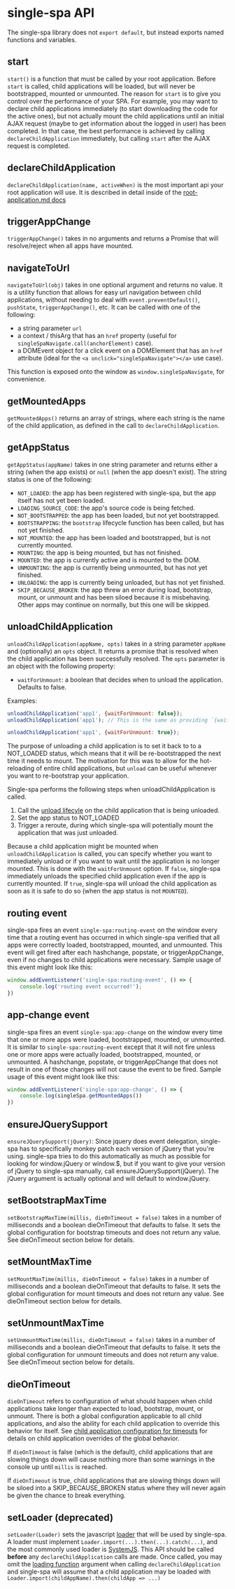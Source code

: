 # single-spa API
The single-spa library does not `export default`, but instead exports named functions and variables.

## start
`start()` is a function that must be called by your root application. Before `start` is called, child
applications will be loaded, but will never be bootstrapped, mounted or unmounted. The reason for `start`
is to give you control over the performance of your SPA. For example, you may want to declare child applications
immediately (to start downloading the code for the active ones), but not actually mount the child applications
until an initial AJAX request (maybe to get information about the logged in user) has been completed. In that case,
the best performance is achieved by calling `declareChildApplication` immediately, but calling `start` after
the AJAX request is completed.

## declareChildApplication
`declareChildApplication(name, activeWhen)` is the most important api your root application will use.
It is described in detail inside of the [root-application.md docs](/docs/root-application.md#declaring-child-applications)

## triggerAppChange
`triggerAppChange()` takes in no arguments and returns a Promise that will resolve/reject when all apps have mounted.

## navigateToUrl
`navigateToUrl(obj)` takes in one optional argument and returns no value. It is a utility function that
allows for easy url navigation between child applications, without needing to deal with `event.preventDefault()`,
`pushState`, `triggerAppChange()`, etc. It can be called with one of the following:

- a string parameter `url`
- a context / thisArg that has an `href` property (useful for `singleSpaNavigate.call(anchorElement)` case).
- a DOMEvent object for a click event on a DOMElement that has an `href` attribute
  (ideal for the `<a onclick="singleSpaNavigate"></a>` use case).

This function is exposed onto the window as `window.singleSpaNavigate`, for convenience.

## getMountedApps
`getMountedApps()` returns an array of strings, where each string is the name of the child application,
as defined in the call to `declareChildApplication`.

## getAppStatus
`getAppStatus(appName)` takes in one string parameter and returns either a string (when the app exists)
or `null` (when the app doesn't exist). The string status is one of the following:

- `NOT_LOADED`: the app has been registered with single-spa, but the app itself has not yet been loaded.
- `LOADING_SOURCE_CODE`: the app's source code is being fetched.
- `NOT_BOOTSTRAPPED`: the app has been loaded, but not yet bootstrapped.
- `BOOTSTRAPPING`: the `bootstrap` lifecycle function has been called, but has not yet finished.
- `NOT_MOUNTED`: the app has been loaded and bootstrapped, but is not currently mounted.
- `MOUNTING`: the app is being mounted, but has not finished.
- `MOUNTED`: the app is currently active and is mounted to the DOM.
- `UNMOUNTING`: the app is currently being unmounted, but has not yet finished.
- `UNLOADING`: the app is currently being unloaded, but has not yet finished.
- `SKIP_BECAUSE_BROKEN`: the app threw an error during load, bootstrap, mount, or unmount and has been
   siloed because it is misbehaving. Other apps may continue on normally, but this one will be skipped.

## unloadChildApplication
`unloadChildApplication(appName, opts)` takes in a string parameter `appName` and (optionally) an `opts` object. It returns
a promise that is resolved when the child application has been successfully resolved. The `opts` parameter is an object with the
following property:
- `waitForUnmount`: a boolean that decides when to unload the application. Defaults to false.

Examples:
```js
unloadChildApplication('app1', {waitForUnmount: false});
unloadChildApplication('app1'); // This is the same as providing `{waitForUnmount: false}`

unloadChildApplication('app1', {waitForUnmount: true});
```

The purpose of unloading a child application is to set it back to to a NOT_LOADED status, which means that
it will be re-bootstrapped the next time it needs to mount. The motivation for this was to allow for
the hot-reloading of entire child applications, but `unload` can be useful whenever you want to re-bootstrap
your application.

Single-spa performs the following steps when unloadChildApplication is called.
1. Call the [unload lifecyle](/docs/child-applications.md#unload) on the child application that is being unloaded.
2. Set the app status to NOT_LOADED
3. Trigger a reroute, during which single-spa will potentially mount the application that was just unloaded.

Because a child application might be mounted when `unloadChildApplication` is called, you can specify whether you want to immediately
unload or if you want to wait until the application is no longer mounted. This is done with the `waitForUnmount` option. If `false`,
single-spa immediately unloads the specified child application even if the app is currently mounted. If `true`, single-spa will unload
the child application as soon as it is safe to do so (when the app status is not `MOUNTED`).

## routing event
single-spa fires an event `single-spa:routing-event` on the window every time that a routing event has occurred in which
single-spa verified that all apps were correctly loaded, bootstrapped, mounted, and unmounted.
This event will get fired after each hashchange, popstate, or triggerAppChange, even if no changes
to child applications were necessary. Sample usage of this event might look like this:
```js
window.addEventListener('single-spa:routing-event', () => {
	console.log('routing event occurred!');
})
```

## app-change event
single-spa fires an event `single-spa:app-change` on the window every time that one or more apps were loaded, bootstrapped,
mounted, or unmounted. It is similar to `single-spa:routing-event` except that it will not fire unless
one or more apps were actually loaded, bootstrapped, mounted, or unmounted. A hashchange, popstate, or triggerAppChange
that does not result in one of those changes will not cause the event to be fired.
Sample usage of this event might look like this:
```js
window.addEventListener('single-spa:app-change', () => {
	console.log(singleSpa.getMountedApps())
})
```

## ensureJQuerySupport
`ensureJQuerySupport(jQuery)`: Since jquery does event delegation, single-spa
has to specifically monkey patch each version of jQuery that you're using. single-spa tries to do
this automatically as much as possible for looking for window.jQuery or window.$, but if you want
to give your version of jQuery to single-spa manually, call ensureJQuerySupport(jQuery). The
jQuery argument is actually optional and will default to window.jQuery.

## setBootstrapMaxTime
`setBootstrapMaxTime(millis, dieOnTimeout = false)` takes in a number of milliseconds and a boolean dieOnTimeout
that defaults to false. It sets the global configuration for bootstrap timeouts and does not return any value.
See dieOnTimeout section below for details.

## setMountMaxTime
`setMountMaxTime(millis, dieOnTimeout = false)` takes in a number of milliseconds and a boolean dieOnTimeout
that defaults to false. It sets the global configuration for mount timeouts and does not return any value.
See dieOnTimeout section below for details.

## setUnmountMaxTime
`setUnmountMaxTime(millis, dieOnTimeout = false)` takes in a number of milliseconds and a boolean dieOnTimeout
that defaults to false. It sets the global configuration for unmount timeouts and does not return any value.
See dieOnTimeout section below for details.

## dieOnTimeout
`dieOnTimeout` refers to configuration of what should happen when child applications take longer than expected
to load, bootstrap, mount, or unmount. There is both a global configuration applicable to all child applications, and also
the ability for each child application to override this behavior for itself. See [child application configuration
for timeouts](/docs/child-applications.md#timeouts) for details on child application overrides of the global
behavior.

If `dieOnTimeout` is false (which is the default), child applications that are slowing things down will cause
nothing more than some warnings in the console up until `millis` is reached.

If `dieOnTimeout` is true, child applications that are slowing things down will be siloed into a SKIP_BECAUSE_BROKEN
status where they will never again be given the chance to break everything.

## setLoader (deprecated)
`setLoader(Loader)` sets the javascript [loader](https://whatwg.github.io/loader/) that will be used by single-spa.
A loader must implement `Loader.import(...).then(...).catch(...)`, and the most commonly used loader is
[SystemJS](https://github.com/systemjs/systemjs). This API should be called **before** any `declareChildApplication`
calls are made. Once called, you may omit the [loading function](/docs/root-application.md#loading-function) argument when
calling `declareChildApplication` and single-spa will assume that a child application may be loaded with
`Loader.import(childAppName).then(childApp => ...)`
